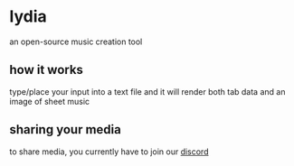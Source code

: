 # lydia
an open-source music creation tool

## how it works

type/place your input into a text file and it will render both tab data and an image of sheet music

## sharing your media

to share media, you currently have to join our [discord](https://discord.gg/uEqDwSjTWq)
